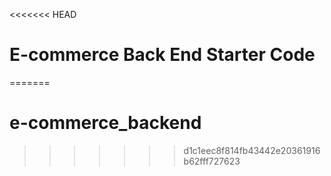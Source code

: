 <<<<<<< HEAD
# E-commerce Back End Starter Code
=======
# e-commerce_backend
>>>>>>> d1c1eec8f814fb43442e20361916b62fff727623
